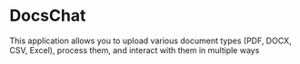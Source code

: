 # DocsChat
This application allows you to upload various document types (PDF, DOCX, CSV, Excel), process them, and interact with them in multiple ways
